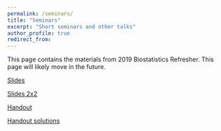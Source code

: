 ```yaml
---
permalink: /seminars/
title: "Seminars"
excerpt: "Short seminars and other talks"
author_profile: true
redirect_from: 
---
```


This page contains the materials from 2019 Biostatistics Refresher. This page will likely move in the future.

<a href="../files/2019 ISANS Biostatistics Refresher Slides.pdf">Slides</a>

<a href="../files/2019 ISANS Biostatistics Refresher Slides 2x2.pdf">Slides 2x2</a>

<a href="../files/2019 ISANS Biostatistics Refresher Handout.pdf">Handout</a>

<a href="../files/2019 ISANS Biostatistics Refresher Handout solutions.pdf">Handout solutions</a>

